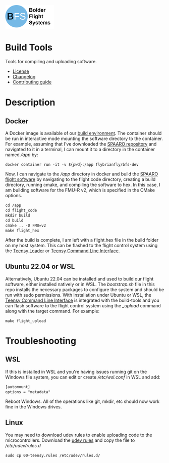 ![Bolder Flight Systems Logo](img/logo-words_75.png)

# Build Tools
Tools for compiling and uploading software.
   * [License](LICENSE.md)
   * [Changelog](CHANGELOG.md)
   * [Contributing guide](CONTRIBUTING.md)

# Description

## Docker
A Docker image is available of our [build environment](https://hub.docker.com/repository/docker/flybrianfly/bfs-dev). The container should be run in interactive mode mounting the software directory to the container. For example, assuming that I've downloaded the [SPAARO repository](https://github.com/bolderflight/spaaro) and navigated to it in a terminal, I can mount it to a directory in the container named */app* by:

```shell
docker container run -it -v ${pwd}:/app flybrianfly/bfs-dev
```

Now, I can navigate to the */app* directory in docker and build the [SPAARO flight software](https://github.com/bolderflight/spaaro) by navigating to the flight code directory, creating a build directory, running cmake, and compiling the software to hex. In this case, I am building software for the FMU-R v2, which is specified in the CMake options.

```shell
cd /app
cd flight_code
mkdir build
cd build
cmake .. -D FMU=v2
make flight_hex
```

After the build is complete, I am left with a flight.hex file in the build folder on my host system. This can be flashed to the flight control system using the [Teensy Loader](https://www.pjrc.com/teensy/loader.html) or [Teensy Command Line Interface](https://www.pjrc.com/teensy/loader_cli.html).

## Ubuntu 22.04 or WSL
Alternatively, Ubuntu 22.04 can be installed and used to build our flight software, either installed natively or in WSL. The *bootstrap.sh* file in this repo installs the necessary packages to configure the system and should be run with sudo permissions. With installation under Ubuntu or WSL, the [Teensy Command Line Interface](https://www.pjrc.com/teensy/loader_cli.html) is integrated with the build-tools and you can flash software to the flight control system using the *_upload* command along with the target command. For example:

```shell
make flight_upload
```

# Troubleshooting

## WSL

If this is installed in WSL and you're having issues running git on the Windows file system, you can edit or create */etc/wsl.conf* in WSL and add:

```
[automount]
options = "metadata"
```

Reboot Windows. All of the operations like git, mkdir, etc should now work fine in the Windows drives.

## Linux

You may need to download udev rules to enable uploading code to the microcontrollers. Download the [udev rules](https://www.pjrc.com/teensy/00-teensy.rules) and copy the file to */etc/udev/rules.d*

```
sudo cp 00-teensy.rules /etc/udev/rules.d/
```
